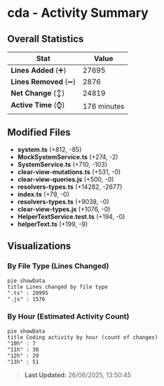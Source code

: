 # cda - Activity Summary 

## Overall Statistics

| Stat                   | Value                                                             |
| ---------------------- | ----------------------------------------------------------------- |
| **Lines Added** (➕)   | 27695                                          |
| **Lines Removed** (➖) | 2876                                        |
| **Net Change** (↕)    | 24819                |
| **Active Time** (⌚)   | 176 minutes |


## Modified Files
- **system.ts** (+812, -85)
- **MockSystemService.ts** (+274, -2)
- **SystemService.ts** (+710, -103)
- **clear-view-mutations.ts** (+531, -0)
- **clear-view-queries.js** (+500, -0)
- **resolvers-types.ts** (+14282, -2677)
- **index.ts** (+79, -0)
- **resolvers-types.ts** (+9038, -0)
- **clear-view-types.js** (+1076, -0)
- **HelperTextService.test.ts** (+194, -0)
- **helperText.ts** (+199, -9)

## Visualizations

### By File Type (Lines Changed)

```mermaid
pie showData
title Lines changed by file type
".ts" : 28995
".js" : 1576
```

### By Hour (Estimated Activity Count)

```mermaid
pie showData
title Coding activity by hour (count of changes)
"10h" : 7
"11h" : 30
"12h" : 29
"13h" : 51
```


> **Last Updated:** 26/06/2025, 13:50:45